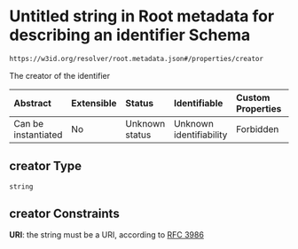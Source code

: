 # Untitled string in Root metadata for describing an identifier Schema

```txt
https://w3id.org/resolver/root.metadata.json#/properties/creator
```

The creator of the identifier

| Abstract            | Extensible | Status         | Identifiable            | Custom Properties | Additional Properties | Access Restrictions | Defined In                                                           |
| :------------------ | :--------- | :------------- | :---------------------- | :---------------- | :-------------------- | :------------------ | :------------------------------------------------------------------- |
| Can be instantiated | No         | Unknown status | Unknown identifiability | Forbidden         | Allowed               | none                | [naan.schema.json\*](schema/naan.schema.json "open original schema") |

## creator Type

`string`

## creator Constraints

**URI**: the string must be a URI, according to [RFC 3986](https://tools.ietf.org/html/rfc3986 "check the specification")
